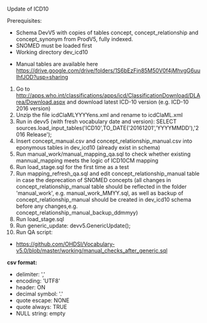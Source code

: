 Update of ICD10

Prerequisites:
- Schema DevV5 with copies of tables concept, concept_relationship and concept_synonym from ProdV5, fully indexed.
- SNOMED must be loaded first
- Working directory dev_icd10

* Manual tables are available here https://drive.google.com/drive/folders/1S6bEzFjn85M50V0f4jMhvgG6uuIhfJOD?usp=sharing

1. Go to http://apps.who.int/classifications/apps/icd/ClassificationDownload/DLArea/Download.aspx and download latest ICD-10 version (e.g. ICD-10 2016 version)
2. Unzip the file icdClaMLYYYYens.xml and rename to icdClaML.xml
3. Run in devv5 (with fresh vocabulary date and version): SELECT sources.load_input_tables('ICD10',TO_DATE('20161201','YYYYMMDD'),'2016 Release');
4. Insert concept_manual.csv and concept_relationship_manual.csv into eponymous tables in dev_icd10 (already exist in schema)
5. Run manual_work/manual_mapping_qa.sql to check whether existing mannual_mapping meets the logic of ICD10CM mapping
6. Run load_stage.sql for the first time as a test
7. Run mapping_refresh_qa.sql and edit concept_relationship_manual table in case the deprecation of SNOMED concepts (all changes in concept_relationship_manual table should be reflected in the folder 'manual_work', e.g. manual_work_MMYY.sql, as well as backup of concept_relationship_manual should be created in dev_icd10 schema before any changes,e.g. concept_relationship_manual_backup_ddmmyy)
8. Run load_stage.sql 
9. Run generic_update: devv5.GenericUpdate();
10. Run QA script:
 * https://github.com/OHDSI/Vocabulary-v5.0/blob/master/working/manual_checks_after_generic.sql



**csv format:**
* delimiter: ','
* encoding: 'UTF8'
* header: ON
* decimal symbol: '.'
* quote escape: NONE
* quote always: TRUE
* NULL string: empty
